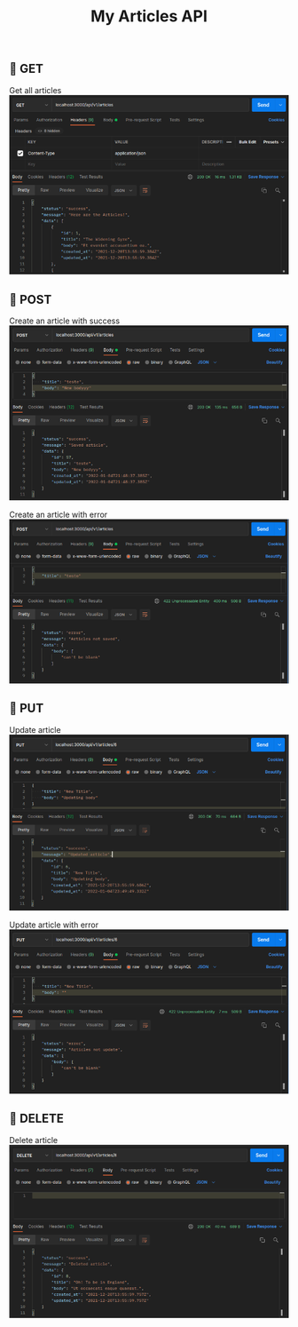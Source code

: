 <h1 align="center">My Articles API</h1>
<br />

## :file_folder: GET

Get all articles    
![Imagem do projeto](app/assets/images/get.png)

## :file_folder: POST
Create an article with success         
![Imagem do projeto](app/assets/images/post-success.png)

Create an article with error       
![Imagem do projeto](app/assets/images/post-error.png)

## :file_folder: PUT
Update article      
![Imagem do projeto](app/assets/images/put-success.png)

Update article with error     
![Imagem do projeto](app/assets/images/put-error.png)

## :file_folder: DELETE
Delete article                   
![Imagem do projeto](app/assets/images/delete.png)
<br />
